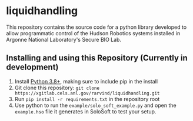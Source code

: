 # liquidhandling

This repository contains the source code for a python library developed to allow programmatic control of the Hudson Robotics systems installed in Argonne National Laboratory's Secure BIO Lab.

## Installing and using this Repository (Currently in development)

1. Install [Python 3.8+](https://www.python.org/downloads/), making sure to include pip in the install
1. Git clone this repository: `git clone https://xgitlab.cels.anl.gov/rarvind/liquidhandling.git`
1. Run `pip install -r requirements.txt` in the repository root
1. Use python to run the `example/solo_soft_example.py` and open the `example.hso` file it generates in SoloSoft to test your setup.